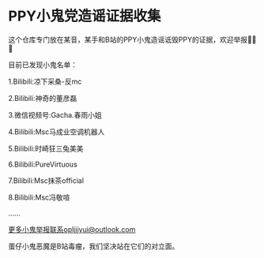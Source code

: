 # PPY小鬼党造谣证据收集

这个仓库专门放在某音，某手和B站的PPY小鬼造谣诋毁PPY的证据，欢迎举报🙂🙂🙂

目前已发现小鬼名单：

1.Bilibili:凉下采桑-反mc

2.Bilibili:神奇的董彦磊

3.微信视频号:Gacha.春雨小姐

4.Bilibili:Msc马成业空调机器人

5.Bilibili:时崎狂三兔美美

6.Bilibili:PureVirtuous

7.Bilibili:Msc抹茶official

8.Bilibili:Msc冯敬喧

......

更多小鬼举报联系opljjjyui@outlook.com

蛋仔小鬼恶魔是B站毒瘤，我们坚决站在它们的对立面。
